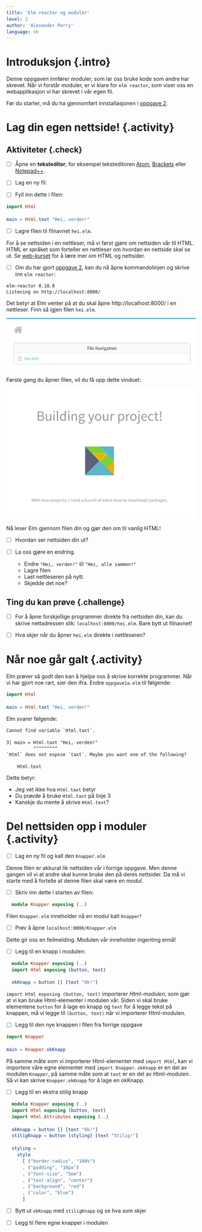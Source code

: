 ```yaml
---
title: 'Elm reactor og moduler'
level: 2
author: 'Alexander Perry'
language: nb
---
```



# Introduksjon {.intro}

Denne oppgaven innfører moduler, som lar oss bruke kode som andre har skrevet.
Når vi forstår moduler, er vi klare for `elm reactor`, som viser oss en
webapplikasjon vi har skrevet i vår egen fil.

Før du starter, må du ha gjennomført innstallasjonen
i [oppgave 2](../02_funksjoner_elm_repl/02_funksjoner_elm_repl.html).


# Lag din egen nettside! {.activity}

## Aktiviteter {.check}

- [ ] Åpne en **teksteditor**, for eksempel teksteditoren
      [Atom](http://atom.io), [Brackets](http://brackets.io/) eller
      [Notepad++](https://notepad-plus-plus.org/).

- [ ] Lag en ny fil.

- [ ] Fyll inn dette i filen:

```elm
import Html

main = Html.text "Hei, verden!"
```

- [ ] Lagre filen til filnavnet `hei.elm`.

For å se nettsiden i en nettleser, må vi først gjøre om nettsiden vår til HTML.
HTML er språket som forteller en nettleser om hvordan en nettside skal se ut. Se
[web-kurset](../../web/index.html) for å lære mer om HTML og nettsider.

- [ ] Om du har gjort [oppgave
      2](../02_funksjoner_elm_repl/02_funksjoner_elm_repl.html), kan du nå åpne
      kommandolinjen og skrive inn ```elm reactor```:

```
elm-reactor 0.18.0
Listening on http://localhost:8000/
```

Det betyr at Elm venter på at du skal åpne http://localhost:8000/ i en
nettleser. Finn så igjen filen `hei.elm`.

![Bilde av filen "hei.elm"](file_navigation.png)

Første gang du åpner filen, vil du få opp dette vinduet:

![Bilde av vinduet du får opp når elm bygger prosjektet](building_project.png)

Nå leser Elm gjennom filen din og gjør den om til vanlig HTML!

- [ ] Hvordan ser nettsiden din ut?

- [ ] La oss gjøre en endring.
  - Endre `"Hei, verden!"` til `"Hei, alle sammen!"`
  - Lagre filen
  - Last nettleseren på nytt.
  - Skjedde det noe?

## Ting du kan prøve {.challenge}

- [ ] For å åpne forskjellige programmer direkte fra nettsiden din, kan du
      skrive nettadressen slik: ```localhost:8000/hei.elm```. Bare bytt ut
      filnavnet!

- [ ] Hva skjer når du åpner ```hei.elm``` direkte i nettleseren?


# Når noe går galt {.activity}

Elm prøver så godt den kan å hjelpe oss å skrive korrekte programmer. Når vi har
gjort noe rart, sier den ifra. Endre `oppgave1a.elm` til følgende:

```elm
import Html

main = Html.taxt "Hei, verden!"
```

Elm svarer følgende:

```
Cannot find variable `Html.taxt`.

3| main = Html.taxt "Hei, verden!"
          ^^^^^^^^^
`Html` does not expose `taxt`. Maybe you want one of the following?

    Html.text
```

Dette betyr:

- Jeg vet ikke hva `Html.taxt` betyr
- Du prøvde å bruke `Html.taxt` på linje 3
- Kanskje du mente å skrive `Html.text`?


# Del nettsiden opp i moduler {.activity}

- [ ] Lag en ny fil og kall den `Knapper.elm`

Denne filen er akkurat lik nettsiden vår i forrige oppgave. Men denne gangen vil
vi at andre skal kunne bruke den på deres nettsider. Da må vi starte med å
fortelle at denne filen skal være en *modul*.

- [ ] Skriv inn dette i starten av filen:

```elm
  module Knapper exposing (..)
```

Filen `Knapper.elm` inneholder nå en modul kalt `Knapper`!

- [ ] Prøv å åpne `localhost:8000/Knapper.elm`

Dette gir oss en feilmelding. Modulen vår inneholder ingenting ennå!

- [ ] Legg til en knapp i modulen:

```elm
  module Knapper exposing (..)
  import Html exposing (button, text)

  okKnapp = button [] [text "Ok!"]
```

`import Html exposing (button, text)` importerer *Html-modulen*, som gjør at vi
kan bruke Html-elementer i modulen vår. Siden vi skal bruke elementene `button`
for å lage en knapp og `text` for å legge tekst på knappen, må vi legge til
`(button, text)` når vi importerer Html-modulen.

- [ ] Legg til den nye knappen i filen fra forrige oppgave

```elm
import Knapper

main = Knapper.okKnapp
```

På samme måte som vi importerer Html-elementer med `import Html`, kan vi
importere våre egne elementer med `import Knapper`. `okKnapp` er en del av
modulen `Knapper`, på samme måte som at `text` er en del av Html-modulen. Så vi
kan skrive `Knapper.okKnapp` for å lage en okKnapp.

- [ ] Legg til en ekstra stilig knapp

```elm
  module Knapper exposing (..)
  import Html exposing (button, text)
  import Html.Attributes exposing (..)

  okKnapp = button [] [text "Ok!"]
  stiligKnapp = button [styling] [text "Stilig!"]

  styling =
    style
      [ ("border-radius", "100%")
      , ("padding", "10px")
      , ("font-size", "5em")
      , ("text-align", "center")
      , ("background", "red")
      , ("color", "blue")
      ]
```

- [ ] Bytt ut `okKnapp` med `stiligKnapp` og se hva som skjer

- [ ] Legg til flere egne knapper i modulen
